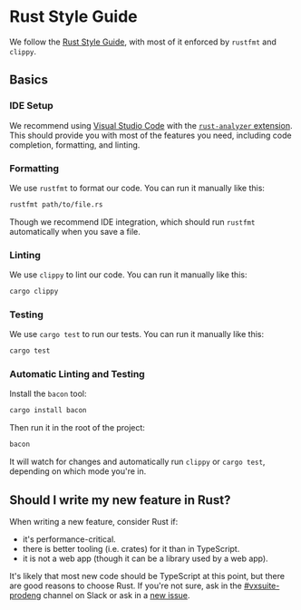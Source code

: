 # Rust Style Guide

We follow the
[Rust Style Guide](https://github.com/rust-lang/style-team/blob/02f3c00c06c6609e3e0add3f2f15f448e12b709a/guide/guide.md),
with most of it enforced by `rustfmt` and `clippy`.

<!--
  NOTE: we pinned the revision of the Rust Style Guide above to clarify expectations
  when certifying. There's no reason we can't update it, but it should remain pinned to
  a specific revision.
-->

## Basics

### IDE Setup

We recommend using [Visual Studio Code](https://code.visualstudio.com/) with the
[`rust-analyzer` extension](https://marketplace.visualstudio.com/items?itemName=matklad.rust-analyzer).
This should provide you with most of the features you need, including code
completion, formatting, and linting.

### Formatting

We use `rustfmt` to format our code. You can run it manually like this:

```sh
rustfmt path/to/file.rs
```

Though we recommend IDE integration, which should run `rustfmt` automatically
when you save a file.

### Linting

We use `clippy` to lint our code. You can run it manually like this:

```sh
cargo clippy
```

### Testing

We use `cargo test` to run our tests. You can run it manually like this:

```sh
cargo test
```

### Automatic Linting and Testing

Install the `bacon` tool:

```sh
cargo install bacon
```

Then run it in the root of the project:

```sh
bacon
```

It will watch for changes and automatically run `clippy` or `cargo test`,
depending on which mode you're in.

## Should I write my new feature in Rust?

When writing a new feature, consider Rust if:

- it's performance-critical.
- there is better tooling (i.e. crates) for it than in TypeScript.
- it is not a web app (though it can be a library used by a web app).

It's likely that most new code should be TypeScript at this point, but there are
good reasons to choose Rust. If you're not sure, ask in the
[#vxsuite-prodeng](https://votingworks.slack.com/archives/CEL6D3GAD) channel on
Slack or ask in a
[new issue](https://github.com/votingworks/vxsuite/issues/new).
